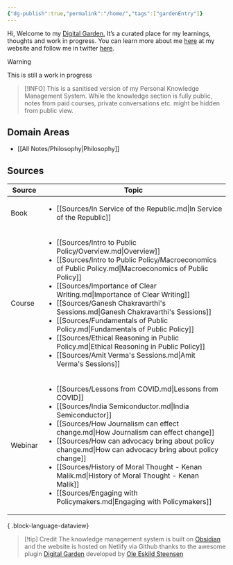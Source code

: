 ```yaml
---
{"dg-publish":true,"permalink":"/home/","tags":["gardenEntry"]}
---
```



Hi, 
Welcome to my [Digital Garden.](https://web.archive.org/web/20221112021127/https://maggieappleton.com/garden-history) It’s a curated place for my learnings, thoughts and work in progress. You can learn more about me [here](https://santhoshsaravanan.in/) at my website and follow me in twitter [here](https://twitter.com/santhosh_srvnn).    
> [!warning] 
> This is still a work in progress


> [!INFO] 
>  This is a sanitised version of my Personal Knowledge Management System. While the knowledge section is fully public, notes from paid courses, private conversations etc. might be hidden from public view. 

## Domain Areas
- [[All Notes/Philosophy\|Philosophy]]


## Sources
| Source  | Topic                                                                                                                                                                                                                                                                                                                                                                                                                                                                                                                                                                                                                        |
| ------- | ---------------------------------------------------------------------------------------------------------------------------------------------------------------------------------------------------------------------------------------------------------------------------------------------------------------------------------------------------------------------------------------------------------------------------------------------------------------------------------------------------------------------------------------------------------------------------------------------------------------------------- |
| Book    | <ul><li>[[Sources/In Service of the Republic.md\\|In Service of the Republic]]</li></ul>                                                                                                                                                                                                                                                                                                                                                                                                                                                                                                                                     |
| Course  | <ul><li>[[Sources/Intro to Public Policy/Overview.md\\|Overview]]</li><li>[[Sources/Intro to Public Policy/Macroeconomics of Public Policy.md\\|Macroeconomics of Public Policy]]</li><li>[[Sources/Importance of Clear Writing.md\\|Importance of Clear Writing]]</li><li>[[Sources/Ganesh Chakravarthi's Sessions.md\\|Ganesh Chakravarthi's Sessions]]</li><li>[[Sources/Fundamentals of Public Policy.md\\|Fundamentals of Public Policy]]</li><li>[[Sources/Ethical Reasoning in Public Policy.md\\|Ethical Reasoning in Public Policy]]</li><li>[[Sources/Amit Verma's Sessions.md\\|Amit Verma's Sessions]]</li></ul> |
| Webinar | <ul><li>[[Sources/Lessons from COVID.md\\|Lessons from COVID]]</li><li>[[Sources/India Semiconductor.md\\|India Semiconductor]]</li><li>[[Sources/How Journalism can effect change.md\\|How Journalism can effect change]]</li><li>[[Sources/How can advocacy bring about policy change.md\\|How can advocacy bring about policy change]]</li><li>[[Sources/History of Moral Thought - Kenan Malik.md\\|History of Moral Thought - Kenan Malik]]</li><li>[[Sources/Engaging with Policymakers.md\\|Engaging with Policymakers]]</li></ul>                                                                                    |

{ .block-language-dataview}

> [!tip] Credit
>  The knowledge management system is built on [Obsidian](https://obsidian.md/) and the website is hosted on Netlify via Github thanks to the awesome plugin [Digital Garden](https://github.com/oleeskild/obsidian-digital-garden) developed by [Ole Eskild Steensen](https://ko-fi.com/oleeskild)